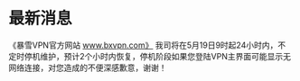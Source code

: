 # 最新消息
《暴雪VPN官方网站 www.bxvpn.com》 我司将在5月19日9时起24小时内，不定时停机维护，预计2个小时内恢复，停机阶段如果您登陆VPN主界面可能显示无网络连接，对您造成的不便深感歉意，谢谢！
